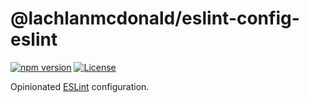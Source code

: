 # @lachlanmcdonald/eslint-config-eslint

[![npm version](https://badge.fury.io/js/%40lachlanmcdonald%2Feslint-config-eslint.svg)](https://badge.fury.io/js/%40lachlanmcdonald%2Feslint-config-eslint)
[![License](https://img.shields.io/npm/l/@lachlanmcdonald/eslint-config-eslint)](https://github.com/lachlanmcdonald/eslint-config-eslint/blob/master/LICENSE)

Opinionated [ESLint](https://eslint.org/) configuration.
